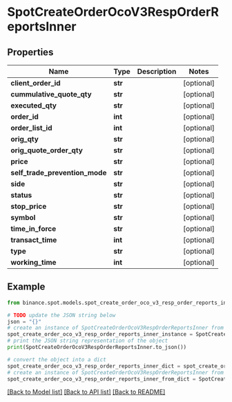 # SpotCreateOrderOcoV3RespOrderReportsInner


## Properties

Name | Type | Description | Notes
------------ | ------------- | ------------- | -------------
**client_order_id** | **str** |  | [optional] 
**cummulative_quote_qty** | **str** |  | [optional] 
**executed_qty** | **str** |  | [optional] 
**order_id** | **int** |  | [optional] 
**order_list_id** | **int** |  | [optional] 
**orig_qty** | **str** |  | [optional] 
**orig_quote_order_qty** | **str** |  | [optional] 
**price** | **str** |  | [optional] 
**self_trade_prevention_mode** | **str** |  | [optional] 
**side** | **str** |  | [optional] 
**status** | **str** |  | [optional] 
**stop_price** | **str** |  | [optional] 
**symbol** | **str** |  | [optional] 
**time_in_force** | **str** |  | [optional] 
**transact_time** | **int** |  | [optional] 
**type** | **str** |  | [optional] 
**working_time** | **int** |  | [optional] 

## Example

```python
from binance.spot.models.spot_create_order_oco_v3_resp_order_reports_inner import SpotCreateOrderOcoV3RespOrderReportsInner

# TODO update the JSON string below
json = "{}"
# create an instance of SpotCreateOrderOcoV3RespOrderReportsInner from a JSON string
spot_create_order_oco_v3_resp_order_reports_inner_instance = SpotCreateOrderOcoV3RespOrderReportsInner.from_json(json)
# print the JSON string representation of the object
print(SpotCreateOrderOcoV3RespOrderReportsInner.to_json())

# convert the object into a dict
spot_create_order_oco_v3_resp_order_reports_inner_dict = spot_create_order_oco_v3_resp_order_reports_inner_instance.to_dict()
# create an instance of SpotCreateOrderOcoV3RespOrderReportsInner from a dict
spot_create_order_oco_v3_resp_order_reports_inner_from_dict = SpotCreateOrderOcoV3RespOrderReportsInner.from_dict(spot_create_order_oco_v3_resp_order_reports_inner_dict)
```
[[Back to Model list]](../README.md#documentation-for-models) [[Back to API list]](../README.md#documentation-for-api-endpoints) [[Back to README]](../README.md)


